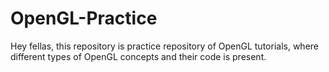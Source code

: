 # OpenGL-Practice
Hey fellas, this repository is practice repository of OpenGL tutorials, where different types of OpenGL concepts and their code is present.
